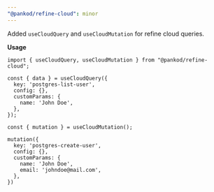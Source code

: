 ```yaml
---
"@pankod/refine-cloud": minor
---
```

Added `useCloudQuery` and `useCloudMutation` for refine cloud queries.

**Usage**

```tsx
import { useCloudQuery, useCloudMutation } from "@pankod/refine-cloud";

const { data } = useCloudQuery({
  key: 'postgres-list-user',
  config: {},
  customParams: {
    name: 'John Doe',
  },
});

const { mutation } = useCloudMutation();

mutation({
  key: 'postgres-create-user',
  config: {},
  customParams: {
    name: 'John Doe',
    email: 'johndoe@mail.com',
  },
})
```
